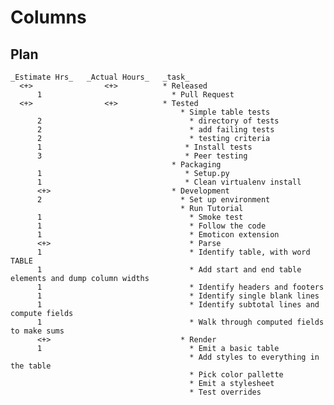 # Columns

## Plan

    _Estimate Hrs_   _Actual Hours_   _task_
      <+>                <+>          * Released
          1                             * Pull Request
      <+>                <+>          * Tested
                                          * Simple table tests
          2                                 * directory of tests
          2                                 * add failing tests
          2                                 * testing criteria
          1                                * Install tests
          3                                * Peer testing
                                        * Packaging
          1                                * Setup.py
          1                                * Clean virtualenv install
          <+>                           * Development
          2                               * Set up environment
                                          * Run Tutorial
          1                                 * Smoke test
          1                                 * Follow the code
          1                                 * Emoticon extension
          <+>                               * Parse
          1                                 * Identify table, with word TABLE
          1                                 * Add start and end table elements and dump column widths
          1                                 * Identify headers and footers
          1                                 * Identify single blank lines
          1                                 * Identify subtotal lines and compute fields
          1                                 * Walk through computed fields to make sums
          <+>                             * Render
          1                                 * Emit a basic table
                                            * Add styles to everything in the table
                                            * Pick color pallette
                                            * Emit a stylesheet
                                            * Test overrides
